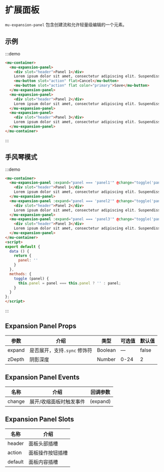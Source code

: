 # 扩展面板

`mu-expansion-panel` 包含创建流和允许轻量级编辑的一个元素。

## 示例

:::demo
```html
<mu-container>
  <mu-expansion-panel>
    <div slot="header">Panel 1</div>
    Lorem ipsum dolor sit amet, consectetur adipiscing elit. Suspendisse malesuada lacus ex, sit amet blandit leo lobortis eget.
    <mu-button slot="action" flat>Cancel</mu-button>
    <mu-button slot="action" flat color="primary">Save</mu-button>
  </mu-expansion-panel>
  <mu-expansion-panel>
    <div slot="header">Panel 2</div>
    Lorem ipsum dolor sit amet, consectetur adipiscing elit. Suspendisse malesuada lacus ex, sit amet blandit leo lobortis eget.
  </mu-expansion-panel>
  <mu-expansion-panel>
    <div slot="header">Panel 3</div>
    Lorem ipsum dolor sit amet, consectetur adipiscing elit. Suspendisse malesuada lacus ex, sit amet blandit leo lobortis eget.
  </mu-expansion-panel>
</mu-container>
```
:::

## 手风琴模式

:::demo
```html
<mu-container>
  <mu-expansion-panel :expand="panel === 'panel1'" @change="toggle('panel1')">
    <div slot="header">Panel 1</div>
    Lorem ipsum dolor sit amet, consectetur adipiscing elit. Suspendisse malesuada lacus ex, sit amet blandit leo lobortis eget.
  </mu-expansion-panel>
  <mu-expansion-panel :expand="panel === 'panel2'" @change="toggle('panel2')">
    <div slot="header">Panel 2</div>
    Lorem ipsum dolor sit amet, consectetur adipiscing elit. Suspendisse malesuada lacus ex, sit amet blandit leo lobortis eget.
  </mu-expansion-panel>
  <mu-expansion-panel :expand="panel === 'panel3'" @change="toggle('panel3')">
    <div slot="header">Panel 3</div>
    Lorem ipsum dolor sit amet, consectetur adipiscing elit. Suspendisse malesuada lacus ex, sit amet blandit leo lobortis eget.
  </mu-expansion-panel>
</mu-container>
<script>
export default {
  data () {
    return {
      panel: ''
    }
  },
  methods: {
    toggle (panel) {
      this.panel = panel === this.panel ? '' : panel;
    }
  }
};
</script>
```
:::


## Expansion Panel Props

| 参数 | 介绍 | 类型 | 可选值 | 默认值 |
|------|------|------|------|------|
| expand | 是否展开，支持`.sync` 修饰符 | Boolean  | — | false |
| zDepth | 阴影深度 | Number | 0-24 | 2 |

## Expansion Panel Events

| 名称 | 介绍 | 回调参数 |
|------|------|-------|
| change | 展开/收缩面板时触发事件 | (expand) |

## Expansion Panel Slots

| 名称 | 介绍 |
|-----|------|
| header | 面板头部插槽 |
| action | 面板操作按钮插槽 |
| default | 面板内容插槽 |

<script>
export default {
  data () {
    return {
      panel: ''
    }
  },
  methods: {
    toggle (panel) {
      this.panel = panel === this.panel ? '' : panel;
    }
  }
};
</script>
